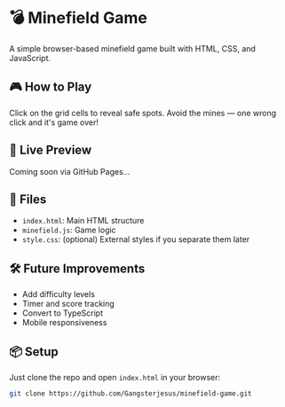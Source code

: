 # 💣 Minefield Game

A simple browser-based minefield game built with HTML, CSS, and JavaScript.

## 🎮 How to Play
Click on the grid cells to reveal safe spots. Avoid the mines — one wrong click and it's game over!

## 🚀 Live Preview
Coming soon via GitHub Pages...

## 📁 Files
- `index.html`: Main HTML structure
- `minefield.js`: Game logic
- `style.css`: (optional) External styles if you separate them later

## 🛠️ Future Improvements
- Add difficulty levels
- Timer and score tracking
- Convert to TypeScript
- Mobile responsiveness

## 📦 Setup
Just clone the repo and open `index.html` in your browser:
```bash
git clone https://github.com/Gangsterjesus/minefield-game.git
